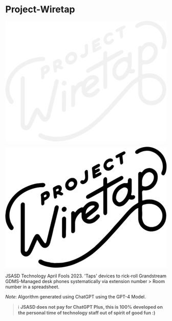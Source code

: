 # Project-Wiretap

![Project-Wiretap-Light](/projectWiretap-light.svg#gh-light-mode-only)

![Project-Wiretap-Dark](/projectWiretap-dark.svg#gh-dark-mode-only)

JSASD Technology April Fools 2023. 'Taps' devices to rick-roll Grandstream GDMS-Managed desk phones systematically via extension number > Room number in a spreadsheet.

*Note*: Algorithm generated using ChatGPT using the GPT-4 Model.

> ℹ️ **JSASD does not pay for ChatGPT Plus, this is 100% developed on the personal time of technology staff out of spirit of good fun :)**

